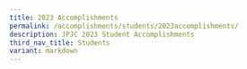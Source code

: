 ```yaml
---
title: 2023 Accomplishments
permalink: /accomplishments/students/2023accomplishments/
description: JPJC 2023 Student Accomplishments
third_nav_title: Students
variant: markdown
---
```

<div align="justify">

	
	
</div>



<div hidden="">
<div hidden="">
<h3><center>Singapore Youth Festival</center></h3>

<table>
	<tbody><tr>
		<td><h4><center>Award Achieved</center></h4></td>
		<td><h4><center>CCA</center></h4></td></tr>
	<tr>
		<td><h5><center><br>Certificate of Distinction</center></h5></td>
		<td><h6><center>Chinese Orchestra<br>
			JP Dance Club</center></h6></td>
		</tr><tr>
			<td><h5><center><br><br>Certificate of Accomplishment</center></h5></td>
			<td><h6><center>Choir<br>
				Malay Cultural Society (Dance)<br>
				Concert Band</center></h6></td></tr>
	<tr>
		<td><h5><center>Certificate of Commendation</center></h5></td>
		<td><h6><center>Guitar Ensemble</center></h6></td></tr></tbody></table>
	
<h3><center>National School Games</center></h3></div>

<table>
	<tbody><tr>
		<td><h4><center>CCA/Category</center></h4></td>
		<td><h4><center>Award achieved</center></h4></td></tr>
	
<tr>
	<td><h5><center><br><br><br>Athletics</center></h5></td>
	<td><h6><center><u><strong>800m Finals - 2nd</strong></u><br>Lee Wen Jie (22S21)<br>
		<u><strong>Cross Country:</strong></u><br>
		12<sup>th</sup> place: Lee Wen Jie (22S21)<br>
		16<sup>th</sup> place: Lieu Cea Jay Dylan (22S19)<br>
		18<sup>th</sup> place: Lieu Yea Jay Erwin (22S15)</center></h6></td></tr>
	<tr>
		<td><h5><center><br><br>Taekwondo</center></h5></td>
		<td><h6><center><u><strong>Individual:</strong></u><br>
			1 Gold, 1 Silver &amp; 4 Bronze<br>
			<u><strong>Team:</strong></u><br>
			6 Silver &amp; 9 Bronze</center></h6></td></tr>
		<tr>
			<td><h5><center><br>Volleyball</center></h5></td>
			<td><h6><center>4<sup>th</sup> National</center></h6></td></tr>
		<tr>
			<td><h5><center><br><br>Swimming</center></h5></td>
			<td><h6><center><u><strong>100m Freestyle - 8th</strong></u><br>
				Edward Lie Yee Wei (23A01)<br>
				<u><strong>50m Breaststroke - 9th</strong></u><br>
				Edward Lie Yee Wei (23A01)</center></h6></td></tr>
		<tr>
			<td><h5><center><br><br>Wushu</center></h5></td>
			<td><h6><center><u><strong>1<sup>st</sup> International Nan Dao</strong></u><br>
				Ang Kai Ze, Dominic (23A06)<br>
				<u><strong>1<sup>st</sup> International Nan Gun</strong></u><br>
				Ang Kai Ze, Dominic (23A06)</center></h6></td></tr>
		<tr>
			<td><h5><center><br><br><br><br><br><br>Sportsmanship Award</center></h5></td>
			<td><h6><center>
				<u><strong>Basketball</strong></u><br>
				Claudia Wong Hui En (22A02)<br>
				Ling Tian Le Rayvier (22S01)<br><br>
				<u><strong>Taekwondo</strong></u><br>
				Su Jiayu (23A01)<br>
				Muhammad Dani Mirza Bin Ahmad Affandi (22S21)<br><br>
				<u><strong>Volleyball</strong></u><br>
				Mabel Lim Pin Yu (22A06)<br>
				Teo Wan Qin (22S15)<br>
				Chua Zhun Kai (22A06)<br></center></h6><h6></h6></td></tr></tbody></table>

<h3><center>Other CCA Achievements</center></h3>

<table>
	<tbody><tr>
		<td><h4><center>CCA</center></h4></td>
		<td><h4><center>Competition/Event</center></h4></td>
		<td><h4><center>Accomplishment</center></h4></td></tr>
	<tr>
		<td><h5><center>Touch Rugby</center></h5></td>
		<td><h6><center>National Junior Colleges Touch Championships</center></h6></td>
		<td><h6><center>Team 4<sup>th</sup></center></h6></td></tr>
		<tr>
			<td><h5><center>Chinese Cultural Society</center></h5></td>
			<td><h6><center>National Short Film Competition</center></h6></td>
			<td><h6><center>Most popular short film</center></h6></td></tr>
		<tr>
			<td><h5><center>Debate</center></h5></td>
			<td><h6><center>NUSPA Debate Series</center></h6></td>
			<td><h6><center>Plate Champion</center></h6></td></tr>
		<tr>
			<td><h5><center>Media Production</center></h5></td>
			<td><h6><center>N.E.mation!</center></h6></td>
			<td><h6><center>National Top 10</center></h6></td></tr>
	</tbody></table></div>